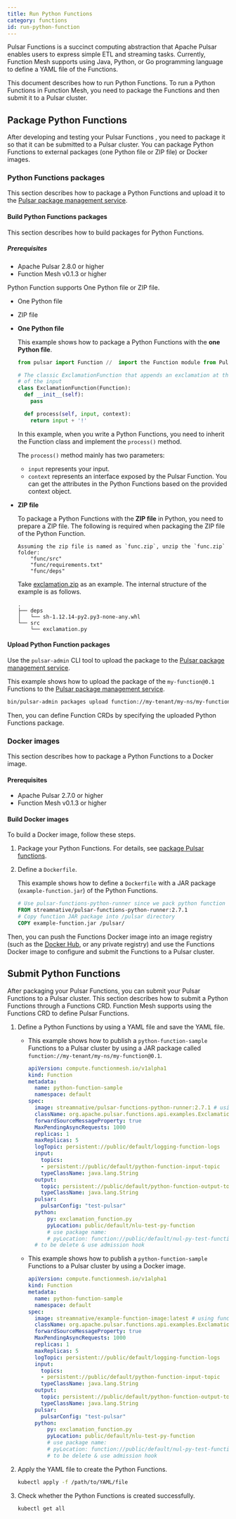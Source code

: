 ```yaml
---
title: Run Python Functions
category: functions
id: run-python-function
---
```


Pulsar Functions is a succinct computing abstraction that Apache Pulsar enables users to express simple ETL and streaming tasks. Currently, Function Mesh supports using Java, Python, or Go programming language to define a YAML file of the Functions.

This document describes how to run Python Functions. To run a Python Functions in Function Mesh, you need to package the Functions and then submit it to a Pulsar cluster.

## Package Python Functions

After developing and testing your Pulsar Functions , you need to package it so that it can be submitted to a Pulsar cluster. You can package Python Functions to external packages (one Python file or ZIP file) or Docker images.

### Python Functions packages

This section describes how to package a Python Functions and upload it to the [Pulsar package management service](http://pulsar.apache.org/docs/en/next/admin-api-packages/).

#### Build Python Functions packages

This section describes how to build packages for Python Functions.

##### Prerequisites

- Apache Pulsar 2.8.0 or higher
- Function Mesh v0.1.3 or higher

Python Function supports One Python file or ZIP file.

- One Python file
- ZIP file

- **One Python file**

   This example shows how to package a Python Functions with the **one Python file**.

    ```python
    from pulsar import Function //  import the Function module from Pulsar

    # The classic ExclamationFunction that appends an exclamation at the end
    # of the input
    class ExclamationFunction(Function):
      def __init__(self):
        pass

      def process(self, input, context):
        return input + '!'
    ```

    In this example, when you write a Python Functions, you need to inherit the Function class and implement the `process()` method.

    The `process()` method mainly has two parameters:

    - `input` represents your input.
    - `context` represents an interface exposed by the Pulsar Function. You can get the attributes in the Python Functions based on the provided context object.

- **ZIP file**

    To package a Python Functions with the **ZIP file** in Python, you need to prepare a ZIP file. The following is required when packaging the ZIP file of the Python Function.

    ```text
    Assuming the zip file is named as `func.zip`, unzip the `func.zip` folder:
        "func/src"
        "func/requirements.txt"
        "func/deps"
    ```

    Take [exclamation.zip](https://github.com/apache/pulsar/tree/master/tests/docker-images/latest-version-image/python-examples) as an example. The internal structure of the example is as follows.

    ```text
    .
    ├── deps
    │   └── sh-1.12.14-py2.py3-none-any.whl
    └── src
        └── exclamation.py
    ```

#### Upload Python Function packages

Use the `pulsar-admin` CLI tool to upload the package to the [Pulsar package management service](http://pulsar.apache.org/docs/en/next/admin-api-packages/).

This example shows how to upload the package of the `my-function@0.1` Functions to the [Pulsar package management service](http://pulsar.apache.org/docs/en/next/admin-api-packages/).

```bash
bin/pulsar-admin packages upload function://my-tenant/my-ns/my-function@0.1 --path "/path/to/package-file" --description PACKAGE_DESCRIPTION
```

Then, you can define Function CRDs by specifying the uploaded Python Functions package.

### Docker images

This section describes how to package a Python Functions to a Docker image.

#### Prerequisites

- Apache Pulsar 2.7.0 or higher
- Function Mesh v0.1.3 or higher

#### Build Docker images

To build a Docker image, follow these steps.

1. Package your Python Functions. For details, see [package Pulsar functions](#package-pulsar-functions).

2. Define a `Dockerfile`.

    This example shows how to define a `Dockerfile` with a JAR package (`example-function.jar`) of the Python Functions.

    ```dockerfile
    # Use pulsar-functions-python-runner since we pack python function
    FROM streamnative/pulsar-functions-python-runner:2.7.1
    # Copy function JAR package into /pulsar directory  
    COPY example-function.jar /pulsar/
    ```

Then, you can push the Functions Docker image into an image registry (such as the [Docker Hub](https://hub.docker.com/), or any private registry) and use the Functions Docker image to configure and submit the Functions to a Pulsar cluster.

## Submit Python Functions

After packaging your Pulsar Functions, you can submit your Pulsar Functions to a Pulsar cluster. This section describes how to submit a Python Functions through a Functions CRD. Function Mesh supports using the Functions CRD to define Pulsar Functions.

1. Define a Python Functions by using a YAML file and save the YAML file.

   - This example shows how to publish a `python-function-sample` Functions to a Pulsar cluster by using a JAR package called `function://my-tenant/my-ns/my-function@0.1`.

        ```yaml
        apiVersion: compute.functionmesh.io/v1alpha1
        kind: Function
        metadata:
          name: python-function-sample
          namespace: default
        spec:
          image: streamnative/pulsar-functions-python-runner:2.7.1 # using python function runner
          className: org.apache.pulsar.functions.api.examples.ExclamationFunction
          forwardSourceMessageProperty: true
          MaxPendingAsyncRequests: 1000
          replicas: 1
          maxReplicas: 5
          logTopic: persistent://public/default/logging-function-logs
          input:
            topics:
            - persistent://public/default/python-function-input-topic
            typeClassName: java.lang.String
          output:
            topic: persistent://public/default/python-function-output-topic
            typeClassName: java.lang.String
          pulsar:
            pulsarConfig: "test-pulsar"
          python:
              py: exclamation_function.py
              pyLocation: public/default/nlu-test-py-function
              # use package name:
              # pyLocation: function://public/default/nul-py-test-function@v1
          # to be delete & use admission hook
        ```

   - This example shows how to publish a `python-function-sample` Functions to a Pulsar cluster by using a Docker image.

      ```yaml
      apiVersion: compute.functionmesh.io/v1alpha1
      kind: Function
      metadata:
        name: python-function-sample
        namespace: default
      spec:
        image: streamnative/example-function-image:latest # using function image here
        className: org.apache.pulsar.functions.api.examples.ExclamationFunction
        forwardSourceMessageProperty: true
        MaxPendingAsyncRequests: 1000
        replicas: 1
        maxReplicas: 5
        logTopic: persistent://public/default/logging-function-logs
        input:
          topics:
          - persistent://public/default/python-function-input-topic
          typeClassName: java.lang.String
        output:
          topic: persistent://public/default/python-function-output-topic
          typeClassName: java.lang.String
        pulsar:
          pulsarConfig: "test-pulsar"
        python:
            py: exclamation_function.py
            pyLocation: public/default/nlu-test-py-function
            # use package name:
            # pyLocation: function://public/default/nul-py-test-function@v1
            # to be delete & use admission hook
      ```

2. Apply the YAML file to create the Python Functions.

    ```bash
    kubectl apply -f /path/to/YAML/file
    ```

3. Check whether the Python Functions is created successfully.

    ```bash
    kubectl get all
    ```
